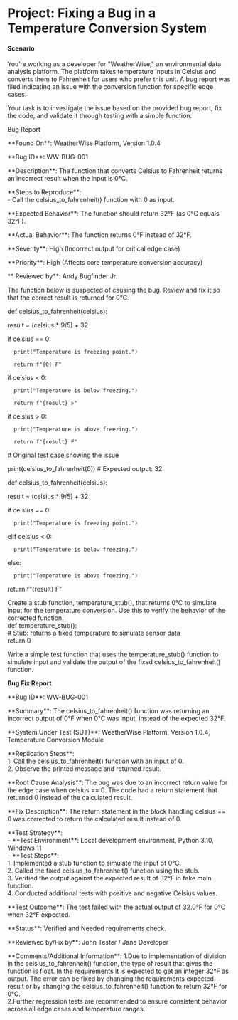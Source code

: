 # Project: Fixing a Bug in a Temperature Conversion System

#### Scenario

You’re working as a developer for "WeatherWise," an environmental data analysis platform. The platform takes temperature inputs in Celsius and converts them to Fahrenheit for users who prefer this unit. A bug report was filed indicating an issue with the conversion function for specific edge cases.

Your task is to investigate the issue based on the provided bug report, fix the code, and validate it through testing with a simple function.

Bug Report

\*\*Found On\*\*: WeatherWise Platform, Version 1.0.4

\*\*Bug ID\*\*: WW-BUG-001

\*\*Description\*\*: The function that converts Celsius to Fahrenheit returns an incorrect result when the input is 0°C.

\*\*Steps to Reproduce\*\*:  
\- Call the celsius\_to\_fahrenheit() function with 0 as input.

\*\*Expected Behavior\*\*: The function should return 32°F (as 0°C equals 32°F).

\*\*Actual Behavior\*\*: The function returns 0°F instead of 32°F.

\*\*Severity\*\*: High (Incorrect output for critical edge case)

\*\*Priority\*\*: High (Affects core temperature conversion accuracy)

\*\* Reviewed by\*\*: Andy Bugfinder Jr.

The function below is suspected of causing the bug. Review and fix it so that the correct result is returned for 0°C.

def celsius\_to\_fahrenheit(celsius):

   result \= (celsius \* 9/5) \+ 32

   

   if celsius \== 0:

      print("Temperature is freezing point.")

      return f"{0} F"

   

   if celsius \< 0:

      print("Temperature is below freezing.") 

      return f"{result} F"

   

   if celsius \> 0:

      print("Temperature is above freezing.")

      return f"{result} F"

\# Original test case showing the issue

print(celsius\_to\_fahrenheit(0))  \# Expected output: 32

def celsius\_to\_fahrenheit(celsius):

   result \= (celsius \* 9/5) \+ 32

   if celsius \== 0:

      print("Temperature is freezing point.")

   elif celsius \< 0:

      print("Temperature is below freezing.")

   else: 

      print("Temperature is above freezing.")

   return f”{result} F”

Create a stub function, temperature\_stub(), that returns 0°C to simulate input for the temperature conversion. Use this to verify the behavior of the corrected function.  
def temperature\_stub():  
    \# Stub: returns a fixed temperature to simulate sensor data  
    return 0

Write a simple test function that uses the temperature\_stub() function to simulate input and validate the output of the fixed celsius\_to\_fahrenheit() function.

**Bug Fix Report**

\*\*Bug ID\*\*: WW-BUG-001

\*\*Summary\*\*: The celsius\_to\_fahrenheit() function was returning an incorrect output of 0°F when 0°C was input, instead of the expected 32°F.

\*\*System Under Test (SUT)\*\*: WeatherWise Platform, Version 1.0.4, Temperature Conversion Module

\*\*Replication Steps\*\*:  
1\. Call the celsius\_to\_fahrenheit() function with an input of 0\.  
2\. Observe the printed message and returned result.

\*\*Root Cause Analysis\*\*: The bug was due to an incorrect return value for the edge case when celsius \== 0\. The code had a return statement that returned 0 instead of the calculated result.

\*\*Fix Description\*\*: The return statement in the block handling celsius \== 0 was corrected to return the calculated result instead of 0\.

\*\*Test Strategy\*\*:  
\- \*\*Test Environment\*\*: Local development environment, Python 3.10, Windows 11  
\- \*\*Test Steps\*\*:  
  1\. Implemented a stub function to simulate the input of 0°C.  
  2\. Called the fixed celsius\_to\_fahrenheit() function using the stub.  
  3\. Verified the output against the expected result of 32°F in fake main function.  
  4\. Conducted additional tests with positive and negative Celsius values.

\*\*Test Outcome\*\*: The test failed with the actual output of 32.0°F for 0°C when 32°F expected. 

\*\*Status\*\*: Verified and Needed requirements check.

\*\*Reviewed by/Fix by\*\*: John Tester / Jane Developer

\*\*Comments/Additional Information\*\*: 1.Due to implementation of division in the celsius\_to\_fahrenheit() function, the type of result that gives the function is float. In the requirements it is expected to get an integer 32°F as output. The error can be fixed by changing the requirements expected result or by changing the celsius\_to\_fahrenheit() function to return 32°F for 0°C.   
2.Further regression tests are recommended to ensure consistent behavior across all edge cases and temperature ranges.

    
		

